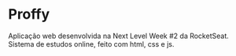 # Proffy
Aplicação web desenvolvida na Next Level Week #2 da RocketSeat.
Sistema de estudos online, feito com html, css e js.
